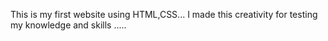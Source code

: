 This is my first website using HTML,CSS...
I made this creativity for testing my knowledge and skills .....
